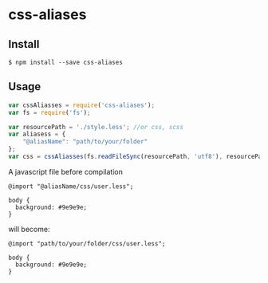 # css-aliases

## Install

```
$ npm install --save css-aliases
```

## Usage

```js
var cssAliasses = require('css-aliases');
var fs = require('fs');

var resourcePath = './style.less'; //or css, scss
var aliasess = {
    "@aliasName": "path/to/your/folder"
};
var css = cssAliasses(fs.readFileSync(resourcePath, 'utf8'), resourcePath, aliases)
```

A javascript file before compilation
```less
@import "@aliasName/css/user.less";

body {
  background: #9e9e9e;
}
```

will become:
```less
@import "path/to/your/folder/css/user.less";

body {
  background: #9e9e9e;
}
```
